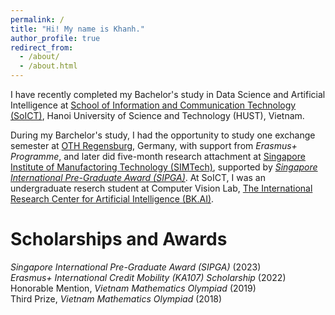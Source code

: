 ```yaml
---
permalink: /
title: "Hi! My name is Khanh."
author_profile: true
redirect_from: 
  - /about/
  - /about.html
---
```


I have recently completed my Bachelor's study in Data Science and Artificial Intelligence at [School of Information and Communication Technology (SoICT)](https://soict.hust.edu.vn/en/), Hanoi University of Science and Technology (HUST), Vietnam.

During my Barchelor's study, I had the opportunity to study one exchange semester at [OTH Regensburg](https://www.oth-regensburg.de/en/), Germany, with support from *Erasmus+ Programme*, and later did five-month research attachment at [Singapore Institute of Manufactoring Technology (SIMTech)](https://www.a-star.edu.sg/simtech), supported by [*Singapore International Pre-Graduate Award (SIPGA)*](https://www.a-star.edu.sg/Scholarships/for-undergraduate-studies/singapore-international-pre-graduate-award-sipga). At SoICT, I was an undergraduate reserch student at Computer Vision Lab, [The International Research Center for Artificial Intelligence (BK.AI)](bkai.ai).


Scholarships and Awards
======
*Singapore International Pre-Graduate Award (SIPGA)* (2023)  
*Erasmus+ International Credit Mobility (KA107) Scholarship* (2022)  
Honorable Mention, *Vietnam Mathematics Olympiad* (2019)  
Third Prize, *Vietnam Mathematics Olympiad* (2018)

<!-- Terms:
- Undergraduate research student  

To mention: 
- Supported by Erasmus+ program.  
- SIPGA Awards.  

My research experience was on modeling and computer vision, particularly on multi-domain learning, domain adaptation, and multi-view action recognition. As a nature-lover, I am interested in graduate study on the interdisciplinary of modeling and artificial intelligence with applications on sustainability.


With a love about nature, I am interested in the interdisciplinary applications of modeling and artificial intelligence in sustainability. 

My research interest lies in the interdisciplinary of Modeling, Simulation and Artificial Intelligence, particularly in the context of sustainability and climate.  

How to write a convincing about me? -->